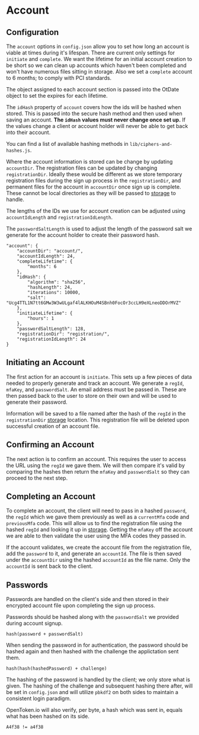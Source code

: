 Account
=======

Configuration
-------------

The `account` options in `config.json` allow you to set how long an account is viable at times during it's lifespan. There are current only settings for `initiate` and `complete`. We want the lifetime for an initial account creation to be short so we can clean up accounts which haven't been completed and won't have numerous files sitting in storage. Also we set a `complete` account to 6 months; to comply with PCI standards.

The object assigned to each account section is passed into the OtDate object to set the expires for each lifetime.

The `idHash` property of `account` covers how the ids will be hashed when stored. This is passed into the secure hash method and then used when saving an account. **The `idHash` values must never change once set up.** If the values change a client or account holder will never be able to get back into their account.

You can find a list of available hashing methods in `lib/ciphers-and-hashes.js`.

Where the account information is stored can be change by updating `accountDir`. The registration files can be updated by changing `registrationDir`. Ideally these would be different as we store temporary registration files during the sign up process in the `registrationDir`, and permanent files for the account in `accountDir` once sign up is complete. These cannot be local directories as they will be passed to [storage] to handle.

The lengths of the IDs we use for account creation can be adjusted using `accountIdLength` and `registrationIdLength`.

The `passwordSaltLength` is used to adjust the length of the password salt we generate for the account holder to create their password hash.

    "account": {
        "accountDir": "account/",
        "accountIdLength": 24,
        "completeLifetime": {
            "months": 6
        },
        "idHash": {
            "algorithm": "sha256",
            "hashLength": 24,
            "iterations": 10000,
            "salt": "Ucg4TTL1N7tt6GMw3W3wULgaf4lALKHOuM4SBnh0FocOr3ccLH9eXLneoDDOrMVZ"
        },
        "initiateLifetime": {
            "hours": 1
        },
        "passwordSaltLength": 128,
        "registrationDir": "registration/",
        "registrationIdLength": 24
    }


Initiating an Account
---------------------

The first action for an account is `initiate`. This sets up a few pieces of data needed to properly generate and track an account. We generate a `regId`, `mfaKey`, and `passwordSalt`. An email address must be passed in. These are then passed back to the user to store on their own and will be used to generate their password.

Information will be saved to a file named after the hash of the `regId` in the `registrationDir` [storage] location. This registration file will be deleted upon successful creation of an account file.

Confirming an Account
---------------------

The next action is to confirm an account. This requires the user to access the URL using the `regId` we gave them. We will then compare it's valid by comparing the hashes then return the `mfaKey` and `passwordSalt` so they can proceed to the next step.

Completing an Account
---------------------

To complete an account, the client will need to pass in a hashed `password`, the `regId` which we gave them previously as well as a `currentMfa` code and `previousMfa` code. This will allow us to find the registration file using the hashed `regId` and looking it up in [storage]. Getting the `mfaKey` off the account we are able to then validate the user using the MFA codes they passed in.

If the account validates, we create the account file from the registration file, add the `password` to it, and generate an `accountId`. The file is then saved under the `accountDir` using the hashed `accountId` as the file name. Only the `accountId` is sent back to the client.

Passwords
---------

Passwords are handled on the client's side and then stored in their encrypted account file upon completing the sign up process.

Passwords should be hashed along with the `passwordSalt` we provided during account signup.

    hash(password + passwordSalt)

When sending the password in for authentication, the password should be hashed again and then hashed with the challenge the applictation sent them.

    hash(hash(hashedPassword) + challenge)

The hashing of the password is handled by the client; we only store what is given. The hashing of the challenge and subsequent hashing there after, will be set in `config.json` and will utilize `pbkdf2` on both sides to maintain a consistent login paradigm.

OpenToken.io will also verify, per byte, a hash which was sent in, equals what has been hashed on its side.

    A4f38 != a4f38

[storage]: storage.md
